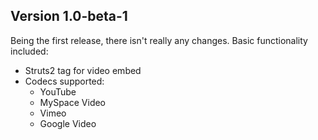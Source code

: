 ## Version 1.0-beta-1 ##

Being the first release, there isn't really any changes. Basic functionality included:

  * Struts2 tag for video embed
  * Codecs supported:
    * YouTube
    * MySpace Video
    * Vimeo
    * Google Video